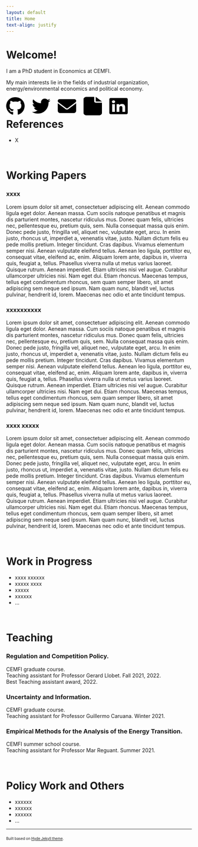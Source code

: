 ```yaml
---
layout: default
title: Home
text-align: justify
---
```


<!---  Picture on the top of the website  --->
<p align="center">
   <!--- <img width="300" height=auto src="/photos/PELLO (88).jpg"> ---> <!---  horizontal pic  --->
   <!--- <img width="400" height=auto src="/photos/PELLO (82).jpg"> ---> <!---  horizontal pic, close face  --->
   <!--- <img width="300" height=auto src="/photos/PELLO (88) black_white.jpg"> ---> <!---  horizontal pic, black and white  ---> 
   <!--- <img width="200" height=auto src="/photos/PELLO (53).jpg">  ---> <!---  vertical pic  --->
</p>

<!---  Blank line  --->
<!--- <br/> --->

<h1 align="left">
Welcome!
</h1>

I am a PhD student in Economics at CEMFI.

My main interests lie in the fields of industrial organization, energy/environmental economics and political economy.

<!-- Social buttons: twitter, github, linkedin... -->

[<img src="/icons/github.svg" style="float: left; margin-right: 20px;" width="50" height="50">](https://twitter.com/pelloaspuru)
[<img src="/icons/twitter.svg" style="float: left; margin-right: 20px;" width="50" height="50">](https://twitter.com/pelloaspuru)
[<img src="/icons/envelope-solid.svg" style="float: left; margin-right: 20px;" width="50" height="50">](mailto:pello.aspuru@cemfi.edu.es)
[<img src="/icons/file-solid.svg" style="float: left; margin-right: 20px;" width="50" height="50">](https://twitter.com/pelloaspuru)
[<img src="/icons/linkedin.svg" style="float: left; margin-right: 20px;" width="50" height="50">](https://twitter.com/pelloaspuru)

<!-- Social buttons: twitter, github, linkedin... -->
<!-- {% include social_links.html %} -->

<!---  Blank line  --->
<br/>

<h1 align="left">
References
</h1>

- X

<!---  Blank line  --->
<br/>

<h1 align="left">
Working Papers
</h1>

### xxxx

Lorem ipsum dolor sit amet, consectetuer adipiscing elit. Aenean commodo ligula eget dolor. Aenean massa. Cum sociis natoque penatibus et magnis dis parturient montes, nascetur ridiculus mus. Donec quam felis, ultricies nec, pellentesque eu, pretium quis, sem. Nulla consequat massa quis enim. Donec pede justo, fringilla vel, aliquet nec, vulputate eget, arcu. In enim justo, rhoncus ut, imperdiet a, venenatis vitae, justo. Nullam dictum felis eu pede mollis pretium. Integer tincidunt. Cras dapibus. Vivamus elementum semper nisi. Aenean vulputate eleifend tellus. Aenean leo ligula, porttitor eu, consequat vitae, eleifend ac, enim. Aliquam lorem ante, dapibus in, viverra quis, feugiat a, tellus. Phasellus viverra nulla ut metus varius laoreet. Quisque rutrum. Aenean imperdiet. Etiam ultricies nisi vel augue. Curabitur ullamcorper ultricies nisi. Nam eget dui. Etiam rhoncus. Maecenas tempus, tellus eget condimentum rhoncus, sem quam semper libero, sit amet adipiscing sem neque sed ipsum. Nam quam nunc, blandit vel, luctus pulvinar, hendrerit id, lorem. Maecenas nec odio et ante tincidunt tempus.

### xxxxxxxxxx

Lorem ipsum dolor sit amet, consectetuer adipiscing elit. Aenean commodo ligula eget dolor. Aenean massa. Cum sociis natoque penatibus et magnis dis parturient montes, nascetur ridiculus mus. Donec quam felis, ultricies nec, pellentesque eu, pretium quis, sem. Nulla consequat massa quis enim. Donec pede justo, fringilla vel, aliquet nec, vulputate eget, arcu. In enim justo, rhoncus ut, imperdiet a, venenatis vitae, justo. Nullam dictum felis eu pede mollis pretium. Integer tincidunt. Cras dapibus. Vivamus elementum semper nisi. Aenean vulputate eleifend tellus. Aenean leo ligula, porttitor eu, consequat vitae, eleifend ac, enim. Aliquam lorem ante, dapibus in, viverra quis, feugiat a, tellus. Phasellus viverra nulla ut metus varius laoreet. Quisque rutrum. Aenean imperdiet. Etiam ultricies nisi vel augue. Curabitur ullamcorper ultricies nisi. Nam eget dui. Etiam rhoncus. Maecenas tempus, tellus eget condimentum rhoncus, sem quam semper libero, sit amet adipiscing sem neque sed ipsum. Nam quam nunc, blandit vel, luctus pulvinar, hendrerit id, lorem. Maecenas nec odio et ante tincidunt tempus.

### xxxx xxxxx

Lorem ipsum dolor sit amet, consectetuer adipiscing elit. Aenean commodo ligula eget dolor. Aenean massa. Cum sociis natoque penatibus et magnis dis parturient montes, nascetur ridiculus mus. Donec quam felis, ultricies nec, pellentesque eu, pretium quis, sem. Nulla consequat massa quis enim. Donec pede justo, fringilla vel, aliquet nec, vulputate eget, arcu. In enim justo, rhoncus ut, imperdiet a, venenatis vitae, justo. Nullam dictum felis eu pede mollis pretium. Integer tincidunt. Cras dapibus. Vivamus elementum semper nisi. Aenean vulputate eleifend tellus. Aenean leo ligula, porttitor eu, consequat vitae, eleifend ac, enim. Aliquam lorem ante, dapibus in, viverra quis, feugiat a, tellus. Phasellus viverra nulla ut metus varius laoreet. Quisque rutrum. Aenean imperdiet. Etiam ultricies nisi vel augue. Curabitur ullamcorper ultricies nisi. Nam eget dui. Etiam rhoncus. Maecenas tempus, tellus eget condimentum rhoncus, sem quam semper libero, sit amet adipiscing sem neque sed ipsum. Nam quam nunc, blandit vel, luctus pulvinar, hendrerit id, lorem. Maecenas nec odio et ante tincidunt tempus.

<!---  Blank line  --->
<br/>

<h1 align="left">
Work in Progress
</h1>

- xxxx xxxxxx
- xxxxx xxxx
- xxxxx 
- xxxxxx
- ...

<!---  Blank line  --->
<br/>

<h1 align="left">
Teaching
</h1>

### Regulation and Competition Policy. 
CEMFI graduate course. <br />
Teaching assistant for Professor Gerard Llobet. Fall 2021, 2022. <br />
Best Teaching assistant award, 2022. <br />

### Uncertainty and Information. 
CEMFI graduate course. <br />
Teaching assistant for Professor Guillermo Caruana. Winter 2021. <br />

### Empirical Methods for the Analysis of the Energy Transition.
CEMFI summer school course. <br />
Teaching assistant for Professor Mar Reguant. Summer 2021. <br />

<!---  Blank line  --->
<br/>

<h1 align="left">
Policy Work and Others
</h1>

- xxxxxx
- xxxxxx
- xxxxxx
- ...


---
<sup><sub>Built based on [Hyde Jekyll theme](https://github.com/poole/hyde).<sub><sup>





